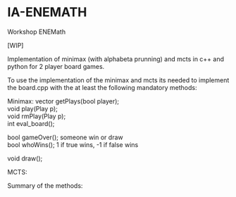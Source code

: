 # IA-ENEMATH
Workshop ENEMath

[WIP]

Implementation of minimax (with alphabeta prunning) and mcts in c++ and python for 2 player board games.

To use the implementation of the minimax and mcts its needed to implement the board.cpp with the at least the following mandatory methods:

Minimax:
  vector<Plays> getPlays(bool player); <br>
  void play(Play p); <br>
  void rmPlay(Play p); <br>
  int eval_board(); <br>

  bool gameOver(); someone win or draw <br>
  bool whoWins(); 1 if true wins, -1 if false wins <br>

  void draw(); <br>

MCTS:

Summary of the methods:
